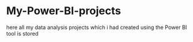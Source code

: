 # My-Power-BI-projects
here all my data analysis projects which i had created using the Power BI tool is stored

